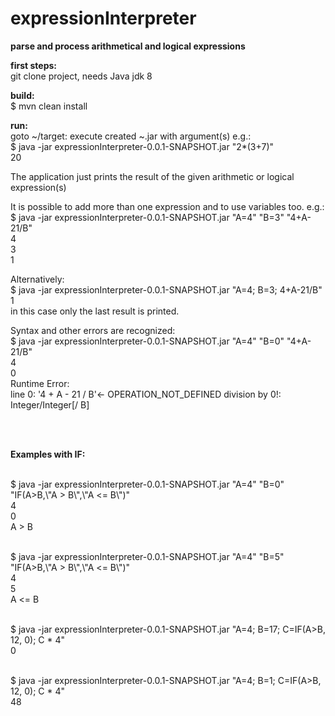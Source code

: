 # expressionInterpreter
<p><b>parse and process arithmetical and logical expressions</b></p>
<p><b>first steps:</b>
<br>git clone project, needs Java jdk 8</p>
<p><b>build:</b>
<br>$ mvn clean install</p>
<p><b>run:</b>
<br>goto ~/target: execute created ~.jar with argument(s) e.g.:
<br>$ java -jar expressionInterpreter-0.0.1-SNAPSHOT.jar "2*(3+7)"
<br>20</p>
<p>The application just prints the result of the given arithmetic or logical expression(s)</p>
<p>It is possible to add more than one expression and to use variables too. e.g.:
<br>$ java -jar expressionInterpreter-0.0.1-SNAPSHOT.jar "A=4" "B=3" "4+A-21/B"
<br>4
<br>3
<br>1</p>
<p>Alternatively:
<br>$ java -jar expressionInterpreter-0.0.1-SNAPSHOT.jar "A=4; B=3; 4+A-21/B"
<br>1
<br>in this case only the last result is printed.</p>
<p>Syntax and other errors are recognized:
<br>$ java -jar expressionInterpreter-0.0.1-SNAPSHOT.jar "A=4" "B=0" "4+A-21/B"
<br>4
<br>0
<br>Runtime Error:
  <br>line 0: '4 + A - 21 / B'<- OPERATION_NOT_DEFINED division by 0!: Integer/Integer[/ B]</p>
<br>
<br>
<p><b>Examples with IF:</b></p>
<p><br>$ java -jar expressionInterpreter-0.0.1-SNAPSHOT.jar "A=4" "B=0" "IF(A>B,\"A > B\",\"A <= B\")"
<br>4
<br>0
<br>A > B</p>
<p><br>$ java -jar expressionInterpreter-0.0.1-SNAPSHOT.jar "A=4" "B=5" "IF(A>B,\"A > B\",\"A <= B\")"
<br>4
<br>5
<br>A <= B</p>
<p><br>$ java -jar expressionInterpreter-0.0.1-SNAPSHOT.jar "A=4; B=17; C=IF(A>B, 12, 0); C * 4"
<br>0</p>
<p><br>$ java -jar expressionInterpreter-0.0.1-SNAPSHOT.jar "A=4; B=1; C=IF(A>B, 12, 0); C * 4"
<br>48</p>




